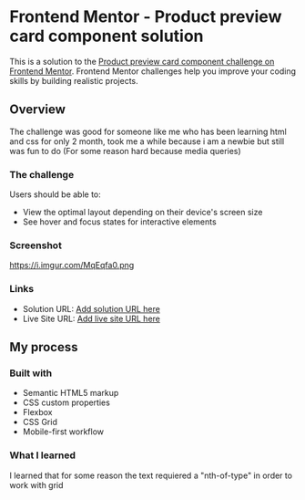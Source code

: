 # Frontend Mentor - Product preview card component solution

This is a solution to the [Product preview card component challenge on Frontend Mentor](https://www.frontendmentor.io/challenges/product-preview-card-component-GO7UmttRfa). Frontend Mentor challenges help you improve your coding skills by building realistic projects. 


## Overview
The challenge was good for someone like me who has been learning html and css for only 2 month, took me a while because i am a newbie but still was fun to do (For some reason hard because media queries)
### The challenge

Users should be able to:

- View the optimal layout depending on their device's screen size
- See hover and focus states for interactive elements

### Screenshot

https://i.imgur.com/MqEqfa0.png

### Links

- Solution URL: [Add solution URL here](https://your-solution-url.com)
- Live Site URL: [Add live site URL here](https://your-live-site-url.com)

## My process

### Built with

- Semantic HTML5 markup
- CSS custom properties
- Flexbox
- CSS Grid
- Mobile-first workflow


### What I learned

I learned that for some reason the text requiered a "nth-of-type" in order to work with grid

